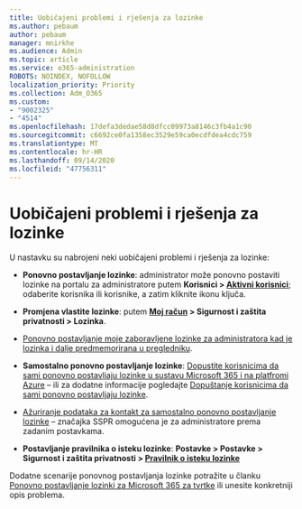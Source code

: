```yaml
---
title: Uobičajeni problemi i rješenja za lozinke
ms.author: pebaum
author: pebaum
manager: mnirkhe
ms.audience: Admin
ms.topic: article
ms.service: o365-administration
ROBOTS: NOINDEX, NOFOLLOW
localization_priority: Priority
ms.collection: Adm_O365
ms.custom:
- "9002325"
- "4514"
ms.openlocfilehash: 17defa3dedae58d8dfcc09973a8146c3fb4a1c90
ms.sourcegitcommit: c6692ce0fa1358ec3529e59ca0ecdfdea4cdc759
ms.translationtype: MT
ms.contentlocale: hr-HR
ms.lasthandoff: 09/14/2020
ms.locfileid: "47756311"
---
```

# <a name="common-password-issues-and-resolutions"></a>Uobičajeni problemi i rješenja za lozinke

U nastavku su nabrojeni neki uobičajeni problemi i rješenja za lozinke:

- **Ponovno postavljanje lozinke**: administrator može ponovno postaviti lozinke na portalu za administratore putem **Korisnici > [Aktivni korisnici](https://portal.office.com/adminportal/home#/users)**; odaberite korisnika ili korisnike, a zatim kliknite ikonu ključa.

- **Promjena vlastite lozinke**:  putem **[Moj račun](https://portal.office.com/account/#home) > Sigurnost i zaštita privatnosti > Lozinka**.

- [Ponovno postavljanje moje zaboravljene lozinke za administratora kad je lozinka i dalje predmemorirana u pregledniku](https://docs.microsoft.com/microsoft-365/admin/add-users/reset-passwords?view=o365-worldwide#reset-my-office-365-tenant-admin-password).

- **Samostalno ponovno postavljanje lozinke**: [Dopustite korisnicima da sami ponovno postavljaju lozinke u sustavu Microsoft 365 i na platfromi Azure](https://portal.office.com/adminportal/home#/SettingsMultiPivot/:/Settings/L1/SelfServiceReset) – ili za dodatne informacije pogledajte [Dopuštanje korisnicima da sami ponovno postavljaju lozinke](https://docs.microsoft.com/microsoft-365/admin/add-users/let-users-reset-passwords).

- [Ažuriranje podataka za kontakt za samostalno ponovno postavljanje lozinke](https://go.microsoft.com/fwlink/?linkid=849451) – značajka SSPR omogućena je za administratore prema zadanim postavkama. 

- **Postavljanje pravilnika o isteku lozinke**: **Postavke > Postavke > Sigurnost i zaštita privatnosti > [Pravilnik o isteku lozinke](https://admin.microsoft.com/AdminPortal/Home#/SettingsMultiPivot/:/Settings/L1/PasswordPolicy)**

Dodatne scenarije ponovnog postavljanja lozinke potražite u članku [Ponovno postavljanje lozinki za Microsoft 365 za tvrtke](https://docs.microsoft.com/microsoft-365/admin/add-users/reset-passwords) ili unesite konkretniji opis problema.
